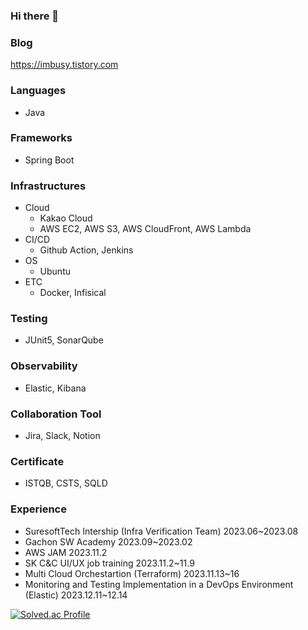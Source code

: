 ### Hi there 👋

### Blog
https://imbusy.tistory.com
### Languages
- Java
### Frameworks
- Spring Boot
### Infrastructures
- Cloud
  - Kakao Cloud
  - AWS EC2, AWS S3, AWS CloudFront, AWS Lambda
- CI/CD
  - Github Action, Jenkins
- OS
  - Ubuntu
- ETC
  - Docker, Infisical
### Testing
- JUnit5, SonarQube
### Observability
- Elastic, Kibana
### Collaboration Tool
- Jira, Slack, Notion
### Certificate
- ISTQB, CSTS, SQLD
### Experience
- SuresoftTech Intership (Infra Verification Team) 2023.06~2023.08
- Gachon SW Academy 2023.09~2023.02
- AWS JAM 2023.11.2
- SK C&C UI/UX job training 2023.11.2~11.9
- Multi Cloud Orchestartion (Terraform) 2023.11.13~16
- Monitoring and Testing Implementation in a DevOps Environment (Elastic) 2023.12.11~12.14



[![Solved.ac Profile](http://mazassumnida.wtf/api/v2/generate_badge?boj=jmk7117)](https://solved.ac/jmk7117/)
